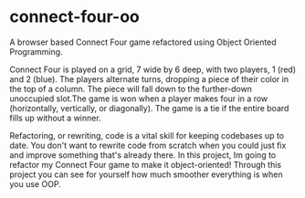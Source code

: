 # connect-four-oo
A browser based Connect Four game refactored using Object Oriented Programming.   
 
Connect Four is played on a grid, 7 wide by 6 deep, with two players, 1 (red) and 2 (blue). The players alternate turns, dropping a piece of their color in the top of a column. The piece will fall down to the further-down unoccupied slot.The game is won when a player makes four in a row (horizontally, vertically, or diagonally). The game is a tie if the entire board fills up without a winner.

Refactoring, or rewriting, code is a vital skill for keeping codebases up to date. You don't want to rewrite code from scratch when you could just fix and improve something that's already there. In this project, Im going to refactor my Connect Four game to make it object-oriented! Through this project you can see for yourself how much smoother everything is when you use OOP.
